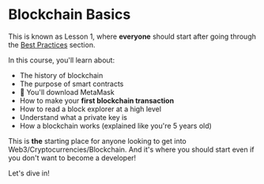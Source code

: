 # Blockchain Basics

This is known as Lesson 1, where **everyone** should start after going through the [Best Practices](/get-started/best-practices) section.

In this course, you'll learn about:

- The history of blockchain
- The purpose of smart contracts
- 🦊 You'll download MetaMask
- How to make your **first blockchain transaction**
- How to read a block explorer at a high level
- Understand what a private key is
- How a blockchain works (explained like you're 5 years old)

This is **the** starting place for anyone looking to get into Web3/Cryptocurrencies/Blockchain. And it's where you should start even if you don't want to become a developer!

Let's dive in!
